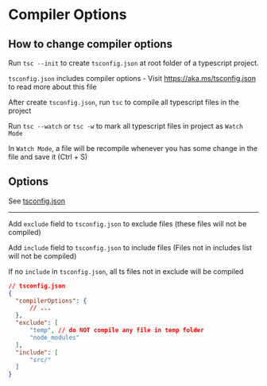 # Compiler Options

## How to change compiler options

Run `tsc --init` to create `tsconfig.json` at root folder of a typescript project.

`tsconfig.json` includes compiler options -  Visit https://aka.ms/tsconfig.json to read more about this file

After create `tsconfig.json`, run `tsc` to compile all typescript files in the project

Run `tsc --watch` or `tsc -w` to mark all typescript files in project as `Watch Mode`

In `Watch Mode`, a file will be recompile whenever you has some change in the file and save it (Ctrl + S)


## Options
See [tsconfig.json](../tsconfig.json)

----------------------------------------------------------------------

Add `exclude` field to `tsconfig.json` to exclude files (these files will not be compiled)

Add `include` field to `tsconfig.json` to include files (Files not in includes list will not be compiled)

If no `include` in `tsconfig.json`, all ts files not in exclude will be compiled

```json
// tsconfig.json
{
  "compilerOptions": {
      // ...
  },
  "exclude": [
      "temp", // do NOT compile any file in temp folder
      "node_modules"
  ],
  "include": [
      "src/"
  ]
}

```

